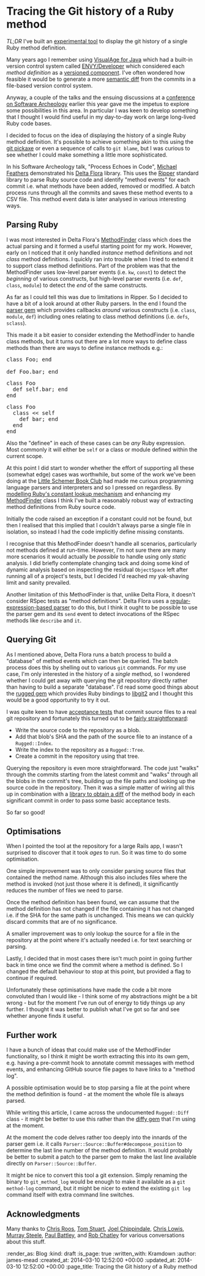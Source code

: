 Tracing the Git history of a Ruby method
====

*TL;DR* I've built an [experimental tool][] to display the git history of a single Ruby method definition.

Many years ago I remember using [VisualAge for Java][] which had a built-in version control system called [ENVY/Developer][] which considered each *method definition* as a [versioned component][Mastering ENVY/Developer - Software Components]. I've often wondered how feasible it would be to generate a more [semantic diff][] from the commits in a file-based version control system.

Anyway, a couple of the talks and the ensuing discussions at a [conference on Software Archeology][] earlier this year gave me the impetus to explore some possibilities in this area. In particular I was keen to develop something that I thought I would find useful in my day-to-day work on large long-lived Ruby code bases.

I decided to focus on the idea of displaying the history of a single Ruby method definition. It's possible to achieve something akin to this using the [git pickaxe][] or even a sequence of calls to `git blame`, but I was curious to see whether I could make something a little more sophisticated.

In his Software Archeology talk, "Process Echoes in Code", [Michael Feathers][] demonstrated his [Delta Flora][] library. This uses the [Ripper][] standard library to parse Ruby source code and identify "method events" for each commit i.e. what methods have been added, removed or modified. A batch process runs through all the commits and saves these method events to a CSV file. This method event data is later analysed in various interesting ways.


## Parsing Ruby

I was most interested in Delta Flora's [MethodFinder][Delta Flora MethodFinder] class which does the actual parsing and it formed a useful starting point for my work. However, early on I noticed that it only handled _instance_ method definitions and not _class_ method definitions. I quickly ran into trouble when I tried to extend it to support class method definitions. Part of the problem was that the MethodFinder uses low-level parser events (i.e. `kw`, `const`) to detect the _beginning_ of various constructs, but high-level parser events (i.e. `def`, `class`, `module`) to detect the _end_ of the same constructs.

As far as I could tell this was due to limitations in Ripper. So I decided to have a bit of a look around at other Ruby parsers. In the end I found the [parser gem][] which provides callbacks _around_ various constructs (i.e. `class`, `module`, `def`) including ones relating to class method definitions (i.e. `defs`, `sclass`).

This made it a bit easier to consider extending the MethodFinder to handle class methods, but it turns out there are a lot more ways to define class methods than there are ways to define instance methods e.g.:

<pre>
class Foo; end

def Foo.bar; end
</pre>

<pre>
class Foo
  def self.bar; end
end
</pre>

<pre>
class Foo
  class << self
    def bar; end
  end
end
</pre>

Also the "definee" in each of these cases can be _any_ Ruby expression. Most commonly it will either be `self` or a class or module defined within the current scope.

At this point I did start to wonder whether the effort of supporting all these (somewhat edge) cases was worthwhile, but some of the work we've been doing at the [Little Schemer Book Club][] had made me curious programming language parsers and interpreters and so I pressed on regardless. By [modelling Ruby's constant lookup mechanism][] and enhancing my [MethodFinder][MethodLog MethodFinder] class I think I've built a reasonably robust way of extracting method definitions from Ruby source code.

Initially the code raised an exception if a constant could not be found, but then I realised that this implied that I couldn't always parse a single file in isolation, so instead I had the code implicitly define missing constants.

I recognise that this MethodFinder doesn't handle all scenarios, particularly not methods defined at run-time. However, I'm not sure there are many more scenarios it would actually be _possible_ to handle using only *static* analysis. I did briefly contemplate changing tack and doing some kind of dynamic analysis based on inspecting the residual `ObjectSpace` left after running all of a project's tests, but I decided I'd reached my yak-shaving limit and sanity prevailed.

Another limitation of this MethodFinder is that, unlike Delta Flora, it doesn't consider RSpec tests as "method definitions". Delta Flora uses a [regular-expression-based parser][] to do this, but I think it ought to be possible to use the parser gem and its `send` event to detect invocations of the RSpec methods like `describe` and `it`.


## Querying Git

As I mentioned above, Delta Flora runs a batch process to build a "database" of method events which can then be queried. The batch process does this by shelling out to various `git` commands. For my use case, I'm only interested in the history of a _single_ method, so I wondered whether I could get away with querying the git repository directly rather than having to build a separate "database". I'd read some good things about the [rugged gem][] which provides Ruby bindings to [libgit2][] and I thought this would be a good opportunity to try it out.

I was quite keen to have [acceptance tests][] that commit source files to a real git repository and fortunately this turned out to be [fairly straightforward][]:

* Write the source code to the repository as a blob.
* Add that blob's SHA and the path of the source file to an instance of a `Rugged::Index`.
* Write the index to the repository as a `Rugged::Tree`.
* Create a commit in the repository using that tree.

Querying the repository is even more straightforward. The code just "walks" through the commits starting from the latest commit and "walks" through all the blobs in the commit's tree, building up the file paths and looking up the source code in the repository. Then it was a simple matter of wiring all this up in combination with a [library to obtain a diff][diffy gem] of the method body in each significant commit in order to pass some basic acceptance tests.

So far so good!


## Optimisations

When I pointed the tool at the repository for a large Rails app, I wasn't surprised to discover that it took *ages* to run. So it was time to do some optimisation.

One simple improvement was to only consider parsing source files that contained the method name. Although this also includes files where the method is invoked (not just those where it is defined), it significantly reduces the number of files we need to parse.

Once the method definition has been found, we can assume that the method definition has not changed if the file containing it has not changed i.e. if the SHA for the same path is unchanged. This means we can quickly discard commits that are of no significance.

A smaller improvement was to only lookup the source for a file in the repository at the point where it's actually needed i.e. for text searching or parsing.

Lastly, I decided that in most cases there isn't much point in going further back in time once we find the commit where a method is defined. So I changed the default behaviour to stop at this point, but provided a flag to continue if required.

Unfortunately these optimisations have made the code a bit more convoluted than I would like - I think some of my abstractions might be a bit wrong - but for the moment I've run out of energy to tidy things up any further. I thought it was better to publish what I've got so far and see whether anyone finds it useful.


## Further work

I have a bunch of ideas that could make use of the MethodFinder functionality, so I think it might be worth extracting this into its own gem, e.g. having a pre-commit hook to annotate commit messages with method events, and enhancing GitHub source file pages to have links to a "method log".

A possible optimisation would be to stop parsing a file at the point where the method definition is found - at the moment the whole file is always parsed.

While writing this article, I came across the undocumented `Rugged::Diff` class - it might be better to use this rather than the [diffy gem][] that I'm using at the moment.

At the moment the code delves rather too deeply into the innards of the parser gem i.e. it calls `Parser::Source::Buffer#decompose_position` to determine the last line number of the method definition. It would probably be better to submit a patch to the parser gem to make the last line available directly on `Parser::Source::Buffer`.

It might be nice to convert this tool a git extension. Simply renaming the binary to `git_method_log` would be enough to make it available as a `git method-log` command, but it might be nicer to extend the existing `git log` command itself with extra command line switches.


## Acknowledgments

Many thanks to [Chris Roos][], [Tom Stuart][], [Joel Chippindale][], [Chris Lowis][], [Murray Steele][], [Paul Battley][], and [Rob Chatley][] for various conversations about this stuff.


[experimental tool]: https://github.com/freerange/method_log
[semantic diff]: http://martinfowler.com/bliki/SemanticDiff.html
[VisualAge for Java]: http://en.wikipedia.org/wiki/IBM_VisualAge
[ENVY/Developer]: http://c2.com/cgi/wiki?EnvyDeveloper
[Mastering ENVY/Developer - Software Components]: http://books.google.co.uk/books?id=ld6E19QIMo4C&lpg=PP1&pg=PA24
[conference on Software Archeology]: http://ticosa.org/
[git pickaxe]: http://www.philandstuff.com/2014/02/09/git-pickaxe.html
[Michael Feathers]: https://twitter.com/mfeathers
[Delta Flora]: https://github.com/michaelfeathers/delta-flora
[Ripper]: http://ruby-doc.org/stdlib-2.0.0/libdoc/ripper/rdoc/Ripper.html
[Delta Flora MethodFinder]: https://github.com/michaelfeathers/delta-flora/blob/master/method_finder.rb
[parser gem]: https://github.com/whitequark/parser
[Little Schemer Book Club]: http://lanyrd.com/2014/little-schemer-book-club-march/
[modelling Ruby's constant lookup mechanism]: https://github.com/freerange/method_log/blob/master/lib/method_log/scope.rb
[MethodLog MethodFinder]: https://github.com/freerange/method_log/blob/master/lib/method_log/method_finder.rb
[regular-expression-based parser]: https://github.com/michaelfeathers/delta-flora/blob/master/spec_finder.rb
[rugged gem]: https://github.com/libgit2/rugged
[libgit2]: https://github.com/libgit2/libgit2
[acceptance tests]: https://github.com/freerange/method_log/blob/master/spec/api_spec.rb
[fairly straightforward]: https://github.com/libgit2/rugged#writing-to-a-repository
[diffy gem]: https://github.com/samg/diffy
[Chris Roos]: /chris-roos
[Tom Stuart]: https://twitter.com/tomstuart
[Joel Chippindale]: https://twitter.com/joelchippindale
[Chris Lowis]: https://twitter.com/chrislowis
[Murray Steele]: https://twitter.com/hlame
[Paul Battley]: https://twitter.com/threedaymonk
[Rob Chatley]: https://twitter.com/rchatley


:render_as: Blog
:kind: draft
:is_page: true
:written_with: Kramdown
:author: james-mead
:created_at: 2014-03-10 12:52:00 +00:00
:updated_at: 2014-03-10 12:52:00 +00:00
:page_title: Tracing the Git history of a Ruby method
